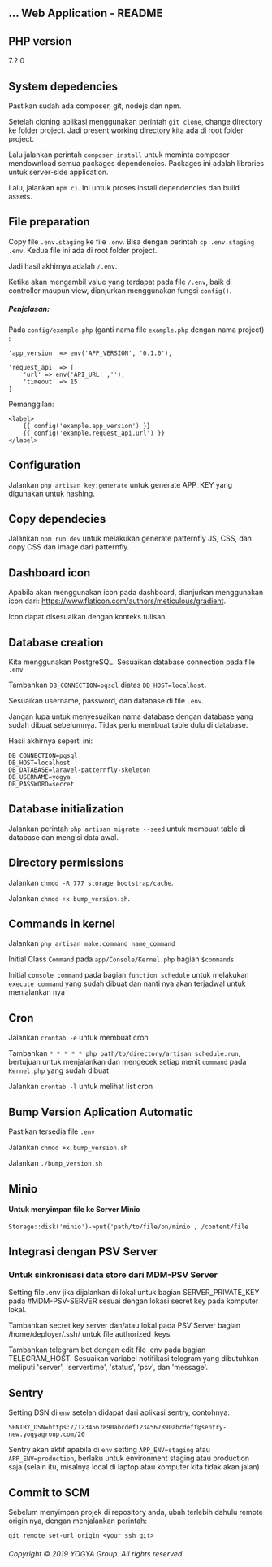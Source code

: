 ... Web Application - README
-------------

## PHP version

7.2.0

## System depedencies

Pastikan sudah ada composer, git, nodejs dan npm.

Setelah cloning aplikasi menggunakan perintah `git clone`, change directory ke folder project. Jadi present working directory kita ada di root folder project.

Lalu jalankan perintah `composer install` untuk meminta composer mendownload semua packages dependencies. Packages ini adalah libraries untuk server-side application.

Lalu, jalankan `npm ci`. Ini untuk proses install dependencies dan build assets.

## File preparation

Copy file `.env.staging` ke file `.env`. Bisa dengan perintah `cp .env.staging .env`. Kedua file ini ada di root folder project.

Jadi hasil akhirnya adalah `/.env`.

Ketika akan mengambil value yang terdapat pada file `/.env`, baik di controller maupun view, dianjurkan menggunakan fungsi `config()`. 

##### Penjelasan:

Pada `config/example.php` (ganti nama file `example.php` dengan nama project) :
```
'app_version' => env('APP_VERSION', '0.1.0'),

'request_api' => [
    'url' => env('API_URL' ,''),
    'timeout' => 15
]
```

Pemanggilan:
```
<label>
    {{ config('example.app_version') }}
    {{ config('example.request_api.url') }}
</label>
```

## Configuration

Jalankan `php artisan key:generate` untuk generate APP_KEY yang digunakan untuk hashing.

## Copy dependecies

Jalankan `npm run dev` untuk melakukan generate patternfly JS, CSS, dan copy CSS dan image dari patternfly.

## Dashboard icon

Apabila akan menggunakan icon pada dashboard, dianjurkan menggunakan icon dari:
https://www.flaticon.com/authors/meticulous/gradient.

Icon dapat disesuaikan dengan konteks tulisan.

## Database creation

Kita menggunakan PostgreSQL. Sesuaikan database connection pada file `.env`

Tambahkan `DB_CONNECTION=pgsql` diatas `DB_HOST=localhost`.

Sesuaikan username, password, dan database di file `.env`.

Jangan lupa untuk menyesuaikan nama database dengan database yang sudah dibuat sebelumnya. Tidak perlu membuat table dulu di database.

Hasil akhirnya seperti ini:

```
DB_CONNECTION=pgsql
DB_HOST=localhost
DB_DATABASE=laravel-patternfly-skeleton
DB_USERNAME=yogya
DB_PASSWORD=secret
```

## Database initialization

Jalankan perintah `php artisan migrate --seed` untuk membuat table di database dan mengisi data awal.

## Directory permissions

Jalankan `chmod -R 777 storage bootstrap/cache`.

Jalankan `chmod +x bump_version.sh`.

## Commands in kernel

Jalankan `php artisan make:command name_command`

Initial Class `Command` pada `app/Console/Kernel.php` bagian `$commands`

Initial `console command` pada bagian `function schedule` untuk melakukan `execute command` yang sudah dibuat dan nanti nya akan terjadwal untuk menjalankan nya

## Cron

Jalankan `crontab -e` untuk membuat cron

Tambahkan `* * * * * php path/to/directory/artisan schedule:run`, bertujuan untuk menjalankan dan mengecek setiap menit `command` pada `Kernel.php` yang sudah dibuat

Jalankan `crontab -l` untuk melihat list cron

## Bump Version Aplication Automatic
Pastikan tersedia file ```.env```

Jalankan ```chmod +x bump_version.sh```

Jalankan ```./bump_version.sh```

## Minio
#### Untuk menyimpan file ke Server Minio
```Storage::disk('minio')->put('path/to/file/on/minio', /content/file```

## Integrasi dengan PSV Server
### Untuk sinkronisasi data store dari MDM-PSV Server
Setting file .env jika dijalankan di lokal untuk bagian SERVER_PRIVATE_KEY pada #MDM-PSV-SERVER sesuai dengan lokasi secret key pada komputer lokal. 

Tambahkan secret key server dan/atau lokal pada PSV Server bagian /home/deployer/.ssh/ untuk file authorized_keys.

Tambahkan telegram bot dengan edit file .env pada bagian TELEGRAM_HOST. Sesuaikan variabel notifikasi telegram yang dibutuhkan meliputi 'server', 'servertime', 'status', 'psv', dan 'message'.

## Sentry
Setting DSN di ```env``` setelah didapat dari aplikasi sentry, contohnya:
```dotenv
SENTRY_DSN=https://1234567890abcdef1234567890abcdeff@sentry-new.yogyagroup.com/20
```
Sentry akan aktif apabila di ```env``` setting ```APP_ENV=staging``` atau ```APP_ENV=production```, berlaku untuk environment staging atau production saja (selain itu, misalnya local di laptop atau komputer kita tidak akan jalan)


## Commit to SCM

Sebelum menyimpan projek di repository anda, ubah terlebih dahulu remote origin nya, dengan menjalankan perintah:

`git remote set-url origin <your ssh git>`


###### Copyright &copy; 2019 YOGYA Group. All rights reserved.

